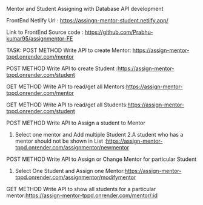 Mentor and Student Assigning with Database API development

FrontEnd Netlify Url : https://assingn-mentor-student.netlify.app/

Link to FrontEnd Source code : https://github.com/Prabhu-kumar95/assignmentor-FE

TASK:
POST METHOD
Write API to create Mentor: https://assign-mentor-tppd.onrender.com/mentor


POST METHOD
Write API to create Student :https://assign-mentor-tppd.onrender.com/student


GET METHOD
Write API to read/get all Mentors:https://assign-mentor-tppd.onrender.com/mentor


GET METHOD
Write API to read/get all Students:https://assign-mentor-tppd.onrender.com/student

POST METHOD
    Write API to Assign a student to Mentor
   1. Select one mentor and Add multiple Student 
    2.A student who has a mentor should not be shown in List
 :https://assign-mentor-tppd.onrender.com/assignmentor/newmentor

POST METHOD
Write API to Assign or Change Mentor for particular Student
    
   1. Select One Student and Assign one Mentor:https://assign-mentor-tppd.onrender.com/assignmentor/modifymentor
      
GET METHOD
Write API to show all students for a particular mentor:https://assign-mentor-tppd.onrender.com/mentor/:id
